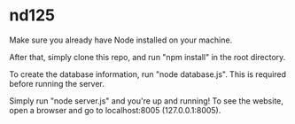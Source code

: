 # nd125

Make sure you already have Node installed on your machine.

After that, simply clone this repo, and run "npm install" in the root directory.

To create the database information, run "node database.js". This is required before running the server.

Simply run "node server.js" and you're up and running! To see the website, open a browser and go to localhost:8005 (127.0.0.1:8005).
